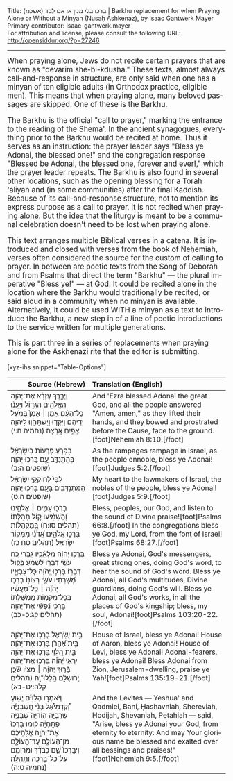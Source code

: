 <html>
<head></head>
<body>
Title: ברכו בלי מנין או אם לבד (אשכנז)‏ | Barkhu replacement for when Praying Alone or Without a Minyan (Nusaḥ Ashkenaz), by Isaac Gantwerk Mayer<br />
Primary contributor: isaac-gantwerk.mayer<br />
For attribution and license, please consult the following URL: <a href="http://opensiddur.org/?p=27246">http://opensiddur.org/?p=27246</a>
<p />
<hr />

<div class="english" lang="en" style="font-size: 1.2em;">
When praying alone, Jews do not recite certain prayers that are known as "devarim she-bi-kdusha." These texts, almost always call-and-response in structure, are only said when one has a minyan of ten eligible adults (in Orthodox practice, eligible men). This means that when praying alone, many beloved passages are skipped. One of these is the Barkhu.

The Barkhu is the official "call to prayer," marking the entrance to the reading of the Shema'. In the ancient synagogues, everything prior to the Barkhu would be recited at home. Thus it serves as an instruction: the prayer leader says "Bless ye Adonai, the blessed one!" and the congregation response "Blessed be Adonai, the blessed one, forever and ever!," which the prayer leader repeats. The Barkhu is also found in several other locations, such as the opening blessing for a Torah 'aliyah and (in some communities) after the final Kaddish. Because of its call-and-response structure, not to mention its express purpose as a call to prayer, it is not recited when praying alone. But the idea that the liturgy is meant to be a communal celebration doesn't need to be lost when praying alone.

This text arranges multiple Biblical verses in a catena. It is introduced and closed with verses from the book of Neḥemiah, verses often considered the source for the custom of calling to prayer. In between are poetic texts from the Song of Deborah and from Psalms that direct the term "Barkhu" — the plural imperative "Bless ye!" — at God. It could be recited alone in the location where the Barkhu would traditionally be recited, or said aloud in a community when no minyan is available. Alternatively, it could be used WITH a minyan as a text to introduce the Barkhu, a new step in of a line of poetic introductions to the service written for multiple generations.

This is part three in a series of replacements when praying alone for the Askhenazi rite that the editor is submitting.
</div>

[xyz-ihs snippet="Table-Options"]<table style="margin-left: auto; margin-right: auto;" class="draggable">
<thead><tr><th id="x" style="text-align: right;">Source (Hebrew)</th><th style="text-align: left;">Translation (English)</th></tr></thead>
<tbody>
<tr><td style="vertical-align:top;">
<div class="liturgy" lang="he">
וַיְבָ֣רֶךְ עֶזְרָ֔א אֶת־יְהֹוָ֥ה הָאֱלֹהִ֖ים הַגָּד֑וֹל 
וַיַּֽעֲנ֨וּ כׇל־הָעָ֜ם אָמֵ֤ן ׀ אָמֵן֙ בְּמֹ֣עַל יְדֵיהֶ֔ם 
וַיִּקְּד֧וּ וַיִּֽשְׁתַּחֲו֛וּ לַיהֹוָ֖ה אַפַּ֥יִם אָֽרְצָה׃ <span class="citation">(נחמיה ח:י)</span>
</span></div></td>
 
<td style="vertical-align:top;">
<div class="english" lang="en">
And 'Ezra blessed Adonai the great God, 
and all the people answered "Amen, amen," as they lifted their hands, 
and they bowed and prostrated before the Cause, face to the ground.[foot]Nehemiah 8:10.[/foot]
</div></td></tr>


<tr><td style="vertical-align:top;">
<div class="liturgy" lang="he">
בִּפְרֹ֤עַ פְּרָעוֹת֙ בְּיִשְׂרָאֵ֔ל
בְּהִתְנַדֵּ֖ב עָ֑ם
בָּֽרְכ֖וּ יְהֹוָֽה׃  <span class="citation">(שופטים ה:ב)</span>
</span></div></td>
 
<td style="vertical-align:top;">
<div class="english" lang="en">
As the rampages rampage in Israel,
as the people ennoble,  
bless ye Adonai![foot]Judges 5:2.[/foot]
</div></td></tr>


<tr><td style="vertical-align:top;">
<div class="liturgy" lang="he">
לִבִּי֙ לְחוֹקְקֵ֣י יִשְׂרָאֵ֔ל
הַמִּֽתְנַדְּבִ֖ים בָּעָ֑ם
בָּרְכ֖וּ יְהֹוָֽה׃  <span class="citation">(שופטים ה:ט)</span>
</span></div></td>
 
<td style="vertical-align:top;">
<div class="english" lang="en">
My heart to the lawmakers of Israel,
the nobles of the people,
bless ye Adonai![foot]Judges 5:9.[/foot]
</div></td></tr>


<tr><td style="vertical-align:top;">
<div class="liturgy" lang="he">
בָּרְכ֖וּ עַמִּ֥ים ׀ אֱלֹהֵ֑ינוּ
וְ֝הַשְׁמִ֗יעוּ ק֣וֹל תְּהִלָּתֽוֹ׃  <span class="citation">(תהלים סו:ח)</span>
בְּֽ֭מַקְהֵלוֹת בָּרְכ֣וּ אֱלֹהִ֑ים 
אֲ֝דֹנָ֗י מִמְּק֥וֹר יִשְׂרָאֵֽל׃ <span class="citation">(תהלים סח כז)</span>
</span></div></td>
 
<td style="vertical-align:top;">
<div class="english" lang="en">
Bless, peoples, our God,
and listen to the sound of Divine praise![foot]Psalms 66:8.[/foot]
In the congregations bless ye God,
my Lord, from the font of Israel![foot]Psalms 68:27.[/foot]
</div></td></tr>


<tr><td style="vertical-align:top;">
<div class="liturgy" lang="he">
בָּרְכ֥וּ יְהֹוָ֗ה מַלְאָ֫כָ֥יו
גִּבֹּ֣רֵי כֹ֭חַ עֹשֵׂ֣י דְבָר֑וֹ
לִ֝שְׁמֹ֗עַ בְּק֣וֹל דְּבָרֽוֹ׃ 
בָּרְכ֣וּ יְ֭הֹוָה כׇּל־צְבָאָ֑יו 
מְ֝שָׁרְתָ֗יו עֹשֵׂ֥י רְצוֹנֽוֹ׃ 
בָּרְכ֤וּ יְהֹוָ֨ה ׀ כׇּֽל־מַעֲשָׂ֗יו 
בְּכׇל־מְקֹמ֥וֹת מֶמְשַׁלְתּ֑וֹ 
בָּרְכִ֥י נַ֝פְשִׁ֗י אֶת־יְהֹוָֽה׃ <span class="citation">(תהלים קג:כ-כב)</span>
</span></div></td>
 
<td style="vertical-align:top;">
<div class="english" lang="en">
Bless ye Adonai, God's messengers,
great strong ones, doing God's word,
to hear the sound of God's word.
Bless ye Adonai, all God's multitudes,
Divine guardians, doing God's will.
Bless ye Adonai, all God's works,
in all the places of God's kingship;
bless, my soul, Adonai![foot]Psalms 103:20-22.[/foot]
</div></td></tr>


<tr><td style="vertical-align:top;">
<div class="liturgy" lang="he">
בֵּ֣ית יִ֭שְׂרָאֵל
בָּרְכ֣וּ אֶת־יְהֹוָ֑ה
בֵּ֥ית אַ֝הֲרֹ֗ן 
בָּרְכ֥וּ אֶת־יְהֹוָֽה׃ 
בֵּ֣ית הַ֭לֵּוִי
בָּרְכ֣וּ אֶת־יְהֹוָ֑ה
יִֽרְאֵ֥י יְ֝הֹוָ֗ה
בָּרְכ֥וּ אֶת־יְהֹוָֽה׃ 
בָּ֘ר֤וּךְ יְהֹוָ֨ה ׀ מִצִּיּ֗וֹ
שֹׁ֘כֵ֤ן יְֽרוּשָׁלָ֗&#x200d;ִם 
הַֽלְלוּ־יָֽהּ׃  <span class="citation">(תהלים קלה:יט-כא)</span>
</span></div></td>
 
<td style="vertical-align:top;">
<div class="english" lang="en">
House of Israel, 
bless ye Adonai!
House of Aaron, 
bless ye Adonai!
House of Levi,
bless ye Adonai!
Adonai-fearers, 
bless ye Adonai!
Bless Adonai from Zion,
Jerusalem-dwelling, 
praise ye Yah![foot]Psalms 135:19-21.[/foot]
</div></td></tr>


<tr><td style="vertical-align:top;">
<div class="liturgy" lang="he">
וַיֹּאמְר֣וּ הַלְוִיִּ֡ם 
יֵשׁ֣וּעַ וְ֠קַדְמִיאֵ֠ל 
בָּנִ֨י חֲשַׁבְנְיָ֜ה שֵׁרֵֽבְיָ֤ה 
הֽוֹדִיָּה֙ שְׁבַנְיָ֣ה פְתַֽחְיָ֔ה 
ק֗וּמוּ בָּרְכוּ֙ אֶת־יְהֹוָ֣ה אֱלֹֽהֵיכֶ֔ם
מִן־הָעוֹלָ֖ם עַד־הָעוֹלָ֑ם
וִיבָֽרְכוּ֙ שֵׁ֣ם כְּבֹדֶ֔ךָ וּמְרוֹמַ֥ם 
עַל־כׇּל־בְּרָכָ֖ה וּתְהִלָּֽה׃ <span class="citation">(נחמיה ט:ה)</span>
</span></div></td>
 
<td style="vertical-align:top;">
<div class="english" lang="en">
And the Levites — 
Yeshua' and Qadmiel, 
Bani, Ḥashavniah, Shereviah, 
Hodijah, Shevaniah, Petaḥiah — said, 
"Arise, bless ye Adonai your God, 
from eternity to eternity: 
And may Your glorious name be blessed and exalted 
over all bessings and praises!"[foot]Nehemiah 9:5.[/foot]
</div></td></tr>
</tbody></table>
</body>
</html>